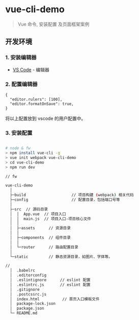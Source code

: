 # vue-cli-demo

> Vue  命令, 安装配置 及页面框架案例

## 开发环境

### 1. 安装编辑器

- [VS Code](https://code.visualstudio.com/) - 编辑器

### 2. 配置编辑器

```jsonc
{
  "editor.rulers": [100],
  "editor.formatOnSave": true,
}
```

将以上配置放到 vscode 的用户配置中。

### 3. 安装配置

```bash

# node & fw
> npm install vue-cli -g
> vue init webpack vue-cli-demo
> cd vue-cli-demo
> npm run dev

// fw

vue-cli-demo
  │
  ├─build                    // 项目构建 (webpack) 相关代码
  ├─config                   // 配置目录，包括端口号等
  │
  ├─src  // 源码目录
  │  │  App.vue  // 项目入口
  │  │  main.js  // 项目入口-项目核心文件
  │  │
  │  ├─assets      // 资源目录
  │  │
  │  ├─components  // 组件目录
  │  │
  │  └─router      // 路由配置目录
  │
  └─static         // 静态资源目录，如图片、字体等。

//
  │  .babelrc
  │  .editorconfig
  │  .eslintignore      // eslint 配置
  │  .eslintrc.js       // eslint 配置
  │  .gitignore
  │  .postcssrc.js
  │  index.html          // 首页入口模板文件
  │  package-lock.json
  │  package.json
  └─ README.md

```